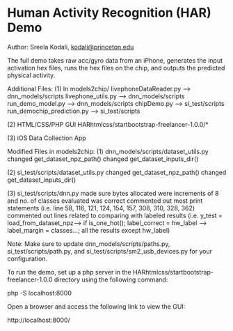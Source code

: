 # Human Activity Recognition (HAR) Demo
Author: Sreela Kodali, kodali@princeton.edu

The full demo takes raw acc/gyro data from an iPhone, generates the input activation hex files, runs the hex files on the chip, and outputs the predicted physical activity.

Additional Files:
(1) In models2chip/
livephoneDataReader.py —> dnn_models/scripts
livephone_utils.py  —> dnn_models/scripts
run_demo_model.py  —> dnn_models/scripts
chipDemo.py  —> si_test/scripts
run_demochip_prediction.py  —> si_test/scripts

(2) HTML/CSS/PHP GUI
HARhtmlcss/startbootstrap-freelancer-1.0.0/*

(3) iOS Data Collection App

Modified Files in models2chip:
(1) dnn_models/scripts/dataset_utils.py
changed get_dataset_npz_path()
changed get_dataset_inputs_dir()

(2) si_test/scripts/dataset_utils.py
changed get_dataset_npz_path()
changed get_dataset_inputs_dir()

(3) si_test/scripts/dnn.py
made sure bytes allocated were increments of 8 and no. of classes evaluated was correct
commented out most print statements (i.e. line 58, 116, 121, 124, 154, 157, 308, 310, 328, 362)
commented out lines related to comparing with labeled results (i.e. y_test = load_from_dataset_npz—> if is_one_hot();
label_correct = hw_label —> label_margin = classes…; all the results except hw_label)

Note: Make sure to update dnn_models/scripts/paths.py, si_test/scripts/path.py, and si_test/scripts/sm2_usb_devices.py
for your configuration.

To run the demo, set up a php server in the HARhtmlcss/startbootstrap-freelancer-1.0.0 directory using the following command:

  php -S localhost:8000

Open a browser and access the following link to view the GUI:

  http://localhost:8000/
